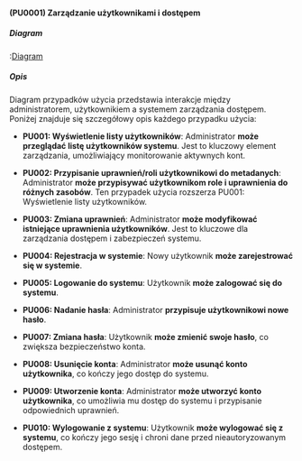 #### (PU0001) Zarządzanie użytkownikami i dostępem

##### Diagram

:[Diagram](PU0001.puml)

##### Opis

Diagram przypadków użycia przedstawia interakcje między administratorem, użytkownikiem a systemem zarządzania dostępem. Poniżej znajduje się szczegółowy opis każdego przypadku użycia:

*   **PU001: Wyświetlenie listy użytkowników**: Administrator **może przeglądać listę użytkowników systemu**. Jest to kluczowy element zarządzania, umożliwiający monitorowanie aktywnych kont.

*   **PU002: Przypisanie uprawnień/roli użytkownikowi do metadanych**: Administrator **może przypisywać użytkownikom role i uprawnienia do różnych zasobów**. Ten przypadek użycia rozszerza PU001: Wyświetlenie listy użytkowników.

*   **PU003: Zmiana uprawnień**: Administrator **może modyfikować istniejące uprawnienia użytkowników**. Jest to kluczowe dla zarządzania dostępem i zabezpieczeń systemu.

*   **PU004: Rejestracja w systemie**: Nowy użytkownik **może zarejestrować się w systemie**.

*   **PU005: Logowanie do systemu**: Użytkownik **może zalogować się do systemu**.

*   **PU006: Nadanie hasła**: Administrator **przypisuje użytkownikowi nowe hasło**.

*   **PU007: Zmiana hasła**: Użytkownik **może zmienić swoje hasło**, co zwiększa bezpieczeństwo konta.

*   **PU008: Usunięcie konta**: Administrator **może usunąć konto użytkownika**, co kończy jego dostęp do systemu.

*   **PU009: Utworzenie konta**: Administrator **może utworzyć konto użytkownika**, co umożliwia mu dostęp do systemu i przypisanie odpowiednich uprawnień.
  
*   **PU010: Wylogowanie z systemu**: Użytkownik **może wylogować się z systemu**, co kończy jego sesję i chroni dane przed nieautoryzowanym dostępem.

